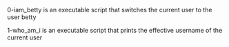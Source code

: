 0-iam_betty is an executable script that switches the current user to the user betty

1-who_am_i is an executable script that prints the effective username of the current user
